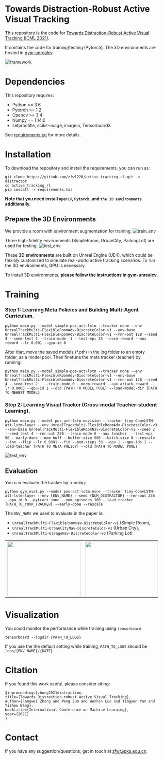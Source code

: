 # Towards Distraction-Robust Active Visual Tracking
This repository is the code for 
[Towards Distraction-Robust Active Visual Tracking (ICML 2021)](https://icml.cc/Conferences/2021/ScheduleMultitrack?event=8904). 

It contains the code for training/testing (Pytorch).
The 3D environments are hosted in [gym-unrealcv](https://github.com/zfw1226/gym-unrealcv).

![framework](./figs/game.PNG)
# Dependencies
This repository requires:
- Python >= 3.6
- Pytorch >= 1.2
- Opencv >= 3.4
- Numpy == 1.14.0
- setproctitle, scikit-image, imageio, TensorboardX

See [requirements.txt](requirements.txt) for more details.
# Installation
To download the repository and install the requirements, you can run as:
```
git clone https://github.com/zfw1226/active_tracking_rl.git -b distractor
cd active_tracking_rl
pip install -r requirements.txt
```
**Note that you need install `OpenCV`, `Pytorch`, and `the 3D environments` additionally.**

## Prepare the 3D Environments
We provide a room with environment augmentation for training. 
![train_env](./figs/aug1.PNG)

Three high-fidelity environments (SimpleRoom, UrbanCity, ParkingLot) are used for testing.
![test_env](./figs/testing_env.png)

These **3D environments** are built on Unreal Engine (UE4), which could be flexibly customized to simulate  real-world active tracking scenarios.
To run the 3D environments, GPU is necessary.

To install 3D environments, **please follow the instructions in 
[gym-unrealcv](https://github.com/zfw1226/gym-unrealcv).**

# Training
### Step 1: Learning Meta Policies and Building Multi-Agent Curriculum.
```
python main.py --model simple-pos-act-lstm --tracker none --env UnrealTrackMulti-FlexibleRoomAdv-DiscreteColor-v1 --env-base UnrealTrackMulti-FlexibleRoomAdv-DiscreteColor-v1 --rnn-out 128 --seed 4 --seed-test 2 --train-mode -1 --test-eps 25 --norm-reward --aux reward --lr 0.001 --gpu-id 0
```
After that, move the saved models (*.pth) in the log folder to an empty folder, as a model pool. 
Then finetune the meta tracker (teacher) by running:
```
python main.py --model simple-pos-act-lstm --tracker none --env UnrealTrackMulti-FlexibleRoomAdv-DiscreteColor-v1 --env-base UnrealTrackMulti-FlexibleRoomAdv-DiscreteColor-v1 --rnn-out 128 --seed 4 --seed-test 2   --train-mode 0 --norm-reward --aux attack-reward --lr 0.0005 --gpu-id 1 --old {PATH TO MODEL POOL} --load-model-dir {PATH TO NEWEST MODEL}
```
### Step 2: Learning Visual Tracker (Cross-modal Teacher-student Learning).
```
python main.py --model pos-act-lstm-novision --tracker tiny-ConvLSTM-att-lstm-layer --env UnrealTrackMulti-FlexibleRoomAdv-DiscreteColor-v3 --env-base UnrealTrackMulti-FlexibleRoomNav-DiscreteColor-v1 --seed 2 --seed-test 4 --rnn-out 256 --train-mode 6 --aux teacher  --test-eps 50 --early-done --mem buff --buffer-size 500 --batch-size 8 --rescale --inv --flip --lr 0.0001 --fix --num-steps 30 --gpu 1 --gpu-ids 1 --load-teacher {PATH TO META POLICY} --old {PATH TO MODEL POOL} 
```
![test_env](./figs/teacher-student.PNG)
## Evaluation
You can evaluate the tracker by running:
```
python gym_eval.py --model pos-act-lstm-none --tracker tiny-ConvLSTM-att-lstm-layer --env {ENV_NAME} --seed {NUM_DISTRACTOR} --rnn-out 256 --gpu-id 0 --pytrack none --num-episodes 100 --load-tracker {PATH_TO_YOUR_TRACKER} --early-done --rescale
```
The ``ENV_NAME`` we used to evaluate in the paper is: 
- `UnrealTrackMulti-FlexibleRoomNav-DiscreteColor-v1` (Simple Room), 
- `UnrealTrackMulti-UrbanCityNav-DiscreteColor-v1` (Urban City), 
- `UnrealTrackMulti-GarageNav-DiscreteColor-v0` (Parking Lot)

<table>
   <tr>
<td><img src="./figs/room.gif" width="240" height="180"></td>
<td><img src="./figs/urbancity.gif" width="240" height="180"></td>
<td><img src="./figs/garage.gif" width="240" height="180"></td>
   </tr>
</table>

<!-- ![room](./figs/room_13.gif)
![city](./figs/urbancity_14.gif)
![garage](./figs/garage_22_short.gif) -->


# Visualization
You could monitor the performance while training using `tensorboard`:
```
tensorboard --logdir {PATH_TO_LOGS}
```
If you use the the default setting while training, `PATH_TO_LOGS` should be `logs/{ENV_NAME}/{DATE}`

# Citation
If you found this work useful, please consider citing:
```
@inproceedings{zhong2021distraction,
title={Towards Distraction-robust Active Visual Tracking},
author={Fangwei Zhong and Peng Sun and Wenhan Luo and Tingyun Yan and Yizhou Wang},
booktitle={International Conference on Machine Learning},
year={2021}
}
```

# Contact
If you have any suggestion/questions, get in touch at [zfw@pku.edu.cn](zfw@pku.edu.cn).
